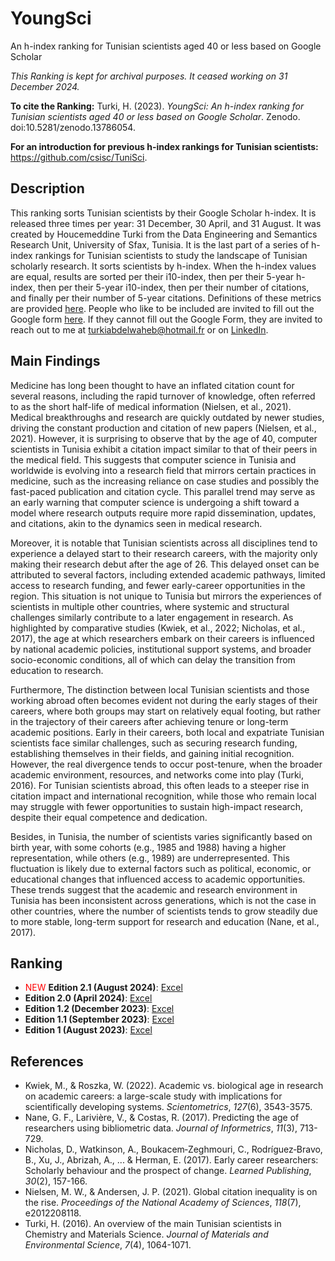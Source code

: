 # YoungSci
An h-index ranking for Tunisian scientists aged 40 or less based on Google Scholar

*This Ranking is kept for archival purposes. It ceased working on 31 December 2024.*

**To cite the Ranking:** Turki, H. (2023). *YoungSci: An h-index ranking for Tunisian scientists aged 40 or less based on Google Scholar*. Zenodo. doi:10.5281/zenodo.13786054.

**For an introduction for previous h-index rankings for Tunisian scientists:** https://github.com/csisc/TuniSci.

## Description
This ranking sorts Tunisian scientists by their Google Scholar h-index. It is released three times per year: 31 December, 30 April, and 31 August. It was created by Houcemeddine Turki from the Data Engineering and Semantics Research Unit, University of Sfax, Tunisia. It is the last part of a series of h-index rankings for Tunisian scientists to study the landscape of Tunisian scholarly research. It sorts scientists by h-index. When the h-index values are equal, results are sorted per their i10-index, then per their 5-year h-index, then per their 5-year i10-index, then per their number of citations, and finally per their number of 5-year citations. Definitions of these metrics are provided [here](https://guides.library.cornell.edu/c.php?g=32272&p=203388). People who like to be included are invited to fill out the Google form [here](https://forms.gle/q4eBsgL94cbMHA6w7). If they cannot fill out the Google Form, they are invited to reach out to me at turkiabdelwaheb@hotmail.fr or on [LinkedIn](https://www.linkedin.com/in/houcemeddine-turki-80305834/).

## Main Findings

Medicine has long been thought to have an inflated citation count for several reasons, including the rapid turnover of knowledge, often referred to as the short half-life of medical information (Nielsen, et al., 2021). Medical breakthroughs and research are quickly outdated by newer studies, driving the constant production and citation of new papers (Nielsen, et al., 2021). However, it is surprising to observe that by the age of 40, computer scientists in Tunisia exhibit a citation impact similar to that of their peers in the medical field. This suggests that computer science in Tunisia and worldwide is evolving into a research field that mirrors certain practices in medicine, such as the increasing reliance on case studies and possibly the fast-paced publication and citation cycle. This parallel trend may serve as an early warning that computer science is undergoing a shift toward a model where research outputs require more rapid dissemination, updates, and citations, akin to the dynamics seen in medical research.

Moreover, it is notable that Tunisian scientists across all disciplines tend to experience a delayed start to their research careers, with the majority only making their research debut after the age of 26. This delayed onset can be attributed to several factors, including extended academic pathways, limited access to research funding, and fewer early-career opportunities in the region. This situation is not unique to Tunisia but mirrors the experiences of scientists in multiple other countries, where systemic and structural challenges similarly contribute to a later engagement in research. As highlighted by comparative studies (Kwiek, et al., 2022; Nicholas, et al., 2017), the age at which researchers embark on their careers is influenced by national academic policies, institutional support systems, and broader socio-economic conditions, all of which can delay the transition from education to research.

Furthermore, The distinction between local Tunisian scientists and those working abroad often becomes evident not during the early stages of their careers, where both groups may start on relatively equal footing, but rather in the trajectory of their careers after achieving tenure or long-term academic positions. Early in their careers, both local and expatriate Tunisian scientists face similar challenges, such as securing research funding, establishing themselves in their fields, and gaining initial recognition. However, the real divergence tends to occur post-tenure, when the broader academic environment, resources, and networks come into play (Turki, 2016). For Tunisian scientists abroad, this often leads to a steeper rise in citation impact and international recognition, while those who remain local may struggle with fewer opportunities to sustain high-impact research, despite their equal competence and dedication.

Besides, in Tunisia, the number of scientists varies significantly based on birth year, with some cohorts (e.g., 1985 and 1988) having a higher representation, while others (e.g., 1989) are underrepresented. This fluctuation is likely due to external factors such as political, economic, or educational changes that influenced access to academic opportunities. These trends suggest that the academic and research environment in Tunisia has been inconsistent across generations, which is not the case in other countries, where the number of scientists tends to grow steadily due to more stable, long-term support for research and education (Nane, et al., 2017).

## Ranking
-  <span style="color:red">NEW</span> **Edition 2.1 (August 2024)**: [Excel](https://github.com/csisc/YoungSci/raw/main/ranking_Aug-2024.xlsx)
-  **Edition 2.0 (April 2024)**: [Excel](https://github.com/csisc/YoungSci/raw/main/ranking_Apr-2024.xlsx)
-  **Edition 1.2 (December 2023)**: [Excel](https://github.com/csisc/YoungSci/raw/main/ranking_Dec-2023.xlsx)
-  **Edition 1.1 (September 2023)**: [Excel](https://github.com/csisc/YoungSci/raw/main/ranking_Sep-2023.xlsx)
-  **Edition 1 (August 2023)**: [Excel](https://github.com/csisc/YoungSci/raw/main/ranking_Aug-2023.xlsx)

## References
-  Kwiek, M., & Roszka, W. (2022). Academic vs. biological age in research on academic careers: a large-scale study with implications for scientifically developing systems. *Scientometrics*, *127*(6), 3543-3575.
-  Nane, G. F., Larivière, V., & Costas, R. (2017). Predicting the age of researchers using bibliometric data. *Journal of Informetrics*, *11*(3), 713-729.
-  Nicholas, D., Watkinson, A., Boukacem‐Zeghmouri, C., Rodríguez‐Bravo, B., Xu, J., Abrizah, A., ... & Herman, E. (2017). Early career researchers: Scholarly behaviour and the prospect of change. *Learned Publishing*, *30*(2), 157-166.
-  Nielsen, M. W., & Andersen, J. P. (2021). Global citation inequality is on the rise. *Proceedings of the National Academy of Sciences*, *118*(7), e2012208118.
-  Turki, H. (2016). An overview of the main Tunisian scientists in Chemistry and Materials Science. *Journal of Materials and Environmental Science*, *7*(4), 1064-1071.
